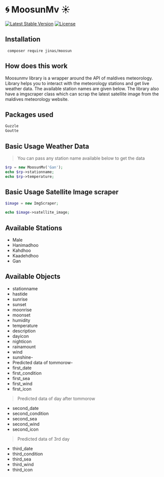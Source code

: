 # :cyclone: MoosunMv :sunny:

[![Latest Stable Version](https://poser.pugx.org/jinas/moosun/v/stable)](https://packagist.org/packages/jinas/moosun)
[![License](https://poser.pugx.org/jinas/moosun/license)](https://packagist.org/packages/jinas/moosun)

## Installation

```shell
 composer require jinas/moosun
```

## How does this work

Moosunmv library is a wrapper around the API of maldives meteorology. Library helps you to interact with the meteorology stations and get live weather data. The available station names are given below. The library also have a imgscraper class which can scrap the latest satellite image from the maldives meteorology website.

## Packages used

```cmd
Guzzle
Goutte
```

## Basic Usage Weather Data

> You can pass any station name available below to get the data

```php
$rp = new MoosunMv('Gan');
echo $rp->stationname;
echo $rp->temperature;
```

## Basic Usage Satellite Image scraper

```php
$image = new ImgScraper;

echo $image->satellite_image;
```

## Available Stations

- Male
- Hanimadhoo
- Kahdhoo
- Kaadehdhoo
- Gan

## Available Objects

- stationname
- hastide
- sunrise
- sunset
- moonrise
- moonset
- humidity
- temperature
- description
- dayicon
- nighticon
- rainamount
- wind
- sunshine-
- Predicted data of tommorow-
- first_date
- first_condition
- first_sea
- first_wind
- first_icon

 > Predicted data of day after tommorow

- second_date
- second_condition
- second_sea
- second_wind
- second_icon

> Predicted data of 3rd day

- third_date
- third_condition
- third_sea
- third_wind
- third_icon
